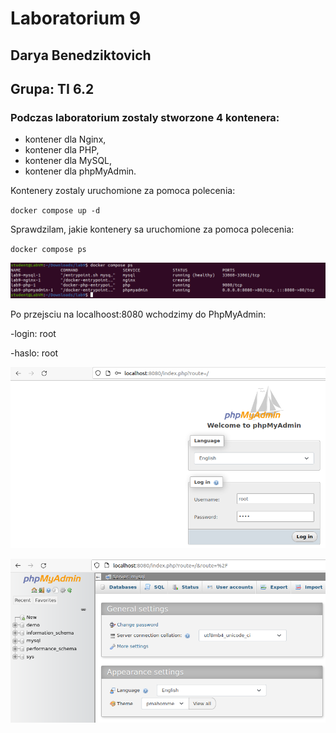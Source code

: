 # Laboratorium 9
## Darya Benedziktovich
## Grupa: TI 6.2

### Podczas laboratorium zostaly stworzone 4 kontenera:
- kontener dla Nginx,
- kontener dla PHP,
- kontener dla MySQL,
- kontener dla phpMyAdmin.

Kontenery zostaly uruchomione za pomoca polecenia:

`docker compose up -d`

Sprawdzilam, jakie kontenery sa uruchomione za pomoca polecenia: 

`docker compose ps`

![image](https://github.com/benediktowicz/laboratorium9_chmurowe/blob/main/img/dockercomposeps.png)

Po przejsciu na localhoost:8080 wchodzimy do PhpMyAdmin:

-login: root

-haslo: root

![image](https://github.com/benediktowicz/laboratorium9_chmurowe/blob/main/img/phpmyadminlogin.png)

![image](https://github.com/benediktowicz/laboratorium9_chmurowe/blob/main/img/phpmyadmin.png)
